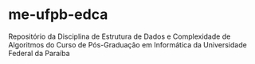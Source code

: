 # me-ufpb-edca
Repositório da Disciplina de Estrutura de Dados e Complexidade de Algoritmos do Curso de Pós-Graduação em Informática da Universidade Federal da Paraíba
